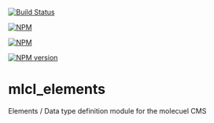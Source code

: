 [![Build Status](https://travis-ci.org/molecuel/mlcl_elements.svg?branch=master)](https://travis-ci.org/molecuel/mlcl_elements)

[![NPM](https://nodei.co/npm-dl/mlcl_elements.png?months=1)](https://nodei.co/npm/mlcl_elements/)

[![NPM](https://nodei.co/npm/mlcl_elements.png?downloads=true&stars=true)](https://nodei.co/npm/mlcl_elements/)

[![NPM version](https://badge.fury.io/js/mlcl_elements@2x.png)](http://badge.fury.io/js/mlcl_elements)

mlcl_elements
=============

Elements / Data type definition module for the molecuel CMS
